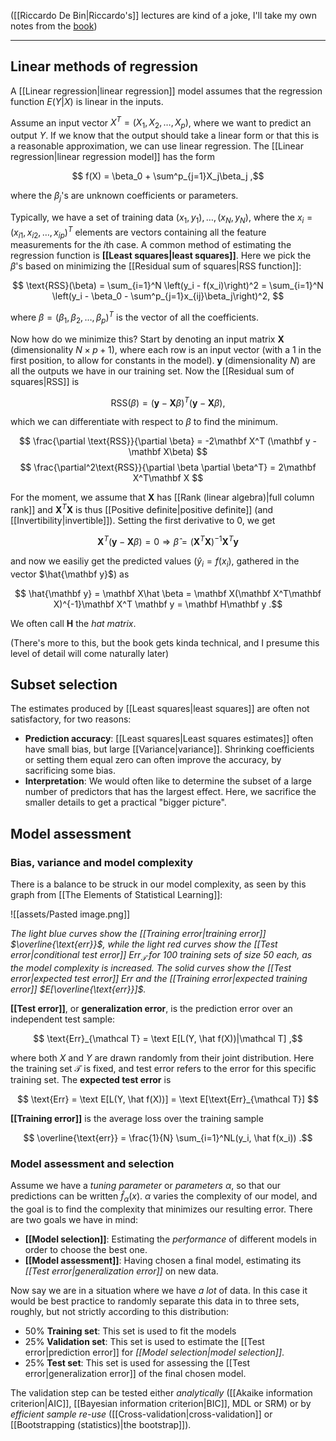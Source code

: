 ([[Riccardo De Bin|Riccardo's]] lectures are kind of a joke, I'll take my own notes from the [book](https://web.stanford.edu/%7Ehastie/Papers/ESLII.pdf))

***

## Linear methods of regression

A [[Linear regression|linear regression]] model assumes that the regression function $E(Y|X)$ is linear in the inputs. 

Assume an input vector $X^T = (X_1, X_2, \dots, X_p)$, where we want to predict an output $Y$. If we know that the output should take a linear form or that this is a reasonable approximation, we can use linear regression. The [[Linear regression|linear regression model]] has the form

$$ f(X) = \beta_0 + \sum^p_{j=1}X_j\beta_j ,$$

where the $\beta_j$'s are unknown coefficients or parameters.

Typically, we have a set of training data $(x_1,y_1),\dots, (x_N,y_N)$, where the $x_i = (x_{i1}, x_{i2},\dots, x_{ip})^T$ elements are vectors containing all the feature measurements for the $i$th case. A common method of estimating the regression function is **[[Least squares|least squares]]**. Here we pick the $\beta$'s based on minimizing the [[Residual sum of squares|RSS function]]:

$$ \text{RSS}(\beta) = \sum_{i=1}^N \left(y_i - f(x_i)\right)^2 = \sum_{i=1}^N \left(y_i - \beta_0 - \sum^p_{j=1}x_{ij}\beta_j\right)^2, $$

where $\beta = (\beta_1, \beta_2, \dots, \beta_p)^T$ is the vector of all the coefficients.

Now how do we minimize this? Start by denoting an input matrix $\mathbf X$ (dimensionality $N\times p +1$), where each row is an input vector (with a 1 in the first position, to allow for constants in the model). $\mathbf y$ (dimensionality $N$) are all the outputs we have in our training set. Now the [[Residual sum of squares|RSS]] is

$$ \text{RSS}(\beta) = (\mathbf y  - \mathbf X\beta)^T(\mathbf y - \mathbf X\beta) ,$$

which we can differentiate with respect to $\beta$ to find the minimum.

$$ \frac{\partial \text{RSS}}{\partial \beta} = -2\mathbf X^T (\mathbf y - \mathbf X\beta) $$
$$ \frac{\partial^2\text{RSS}}{\partial \beta \partial \beta^T} = 2\mathbf X^T\mathbf X $$

For the moment, we assume that $\mathbf X$ has [[Rank (linear algebra)|full column rank]] and $\mathbf X^T \mathbf X$ is thus [[Positive definite|positive definite]] (and [[Invertibility|invertible]]). Setting the first derivative to $0$, we get

$$ \mathbf X^T(\mathbf y - \mathbf X\beta) = 0 \Rightarrow \hat \beta = (\mathbf X^T\mathbf X)^{-1}\mathbf X^T \mathbf y $$

and now we easiliy get the predicted values ($\hat y_i = f(x_i)$, gathered in the vector $\hat{\mathbf y}$) as

$$ \hat{\mathbf y} = \mathbf X\hat \beta = \mathbf X(\mathbf X^T\mathbf X)^{-1}\mathbf X^T \mathbf y = \mathbf H\mathbf y .$$

We often call $\mathbf H$ the *hat matrix*.

(There's more to this, but the book gets kinda technical, and I presume this level of detail will come naturally later)

## Subset selection

The estimates produced by [[Least squares|least squares]] are often not satisfactory, for two reasons:

- **Prediction accuracy**: [[Least squares|Least squares estimates]] often have small bias, but large [[Variance|variance]]. Shrinking coefficients or setting them equal zero can often improve the accuracy, by sacrificing some bias.
- **Interpretation**: We would often like to determine the subset of a large number of predictors that has the largest effect. Here, we sacrifice the smaller details to get a practical "bigger picture".

## Model assessment

### Bias, variance and model complexity

There is a balance to be struck in our model complexity, as seen by this graph from [[The Elements of Statistical Learning]]:

![[assets/Pasted image.png]]

*The light blue curves show the [[Training error|training error]] $\overline{\text{err}}$, while the light red curves show the [[Test error|conditional test error]] $\text{Err}_{\mathcal T}$ for $100$ training sets of size $50$ each, as the model complexity is increased. The solid curves show the [[Test error|expected test error]] $\text{Err}$ and the [[Training error|expected training error]] $E[\overline{\text{err}}]$.*

**[[Test error]]**, or **generalization error**, is the prediction error over an independent test sample:

$$ \text{Err}_{\mathcal T} = \text E[L(Y, \hat f(X))|\mathcal T] ,$$

where both $X$ and $Y$ are drawn randomly from their joint distribution. Here the training set $\mathcal T$ is fixed, and test error refers to the error for this specific training set. The **expected  test error** is

$$ \text{Err} = \text E[L(Y, \hat f(X))] = \text E[\text{Err}_{\mathcal T}] $$

**[[Training error]]** is the average loss over the training sample

$$ \overline{\text{err}} = \frac{1}{N} \sum_{i=1}^NL(y_i, \hat f(x_i)) .$$

### Model assessment and selection

Assume we have a *tuning parameter* or *parameters* $\alpha$, so that our predictions can be written $\hat f_\alpha(x)$. $\alpha$ varies the complexity of our model, and the goal is to find the complexity that minimizes our resulting error. There are two goals we have in mind:

- **[[Model selection]]**: Estimating the *performance* of different models in order to choose the best one.
- **[[Model assessment]]**: Having chosen a final model, estimating its *[[Test error|generalization error]]* on new data.

Now say we are in a situation where we have *a lot* of data. In this case it would be best practice to randomly separate this data in to three sets, roughly, but not strictly according to this distribution:

- 50% **Training set**: This set is used to fit the models
- 25% **Validation set**: This set is used to estimate the [[Test error|prediction error]] for *[[Model selection|model selection]]*.
- 25% **Test set**: This set is used for assessing the [[Test error|generalization error]] of the final chosen model.

The validation step can be tested either *analytically* ([[Akaike information criterion|AIC]], [[Bayesian information criterion|BIC]], MDL or SRM) or by *efficient sample re-use* ([[Cross-validation|cross-validation]] or [[Bootstrapping (statistics)|the bootstrap]]).